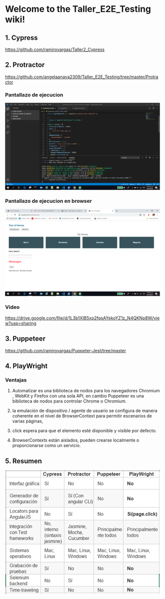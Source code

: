 # Welcome to the Taller_E2E_Testing wiki!


## 1. Cypress
https://github.com/ramirovargas/Taller2_Cypress

## 2. Protractor
https://github.com/angelaanaya2309/Taller_E2E_Testing/tree/master/Protractor

### Pantallazo de ejecucion 
![](https://github.com/angelaanaya2309/Taller_E2E_Testing/blob/master/capturas/Captura-localhost.PNG)

### Pantallazo de ejecucion en browser
![](https://github.com/angelaanaya2309/Taller_E2E_Testing/blob/master/capturas/Captura-localhost2.PNG)

### Video
https://drive.google.com/file/d/1L3b1XIB5xp2fqsAYekoYZ1z_N4QKNp8W/view?usp=sharing

## 3. Puppeteer

https://github.com/ramirovargas/Puppeter-Jest/tree/master

## 4. PlayWright

### Ventajas
1. Automatizar es una biblioteca de nodos para los navegadores Chromium , WebKit y Firefox con una sola API, en cambio Puppeteer es una biblioteca de nodos para controlar Chrome o Chromium.

2. la emulación de dispositivo / agente de usuario se configura de manera coherente en el nivel de BrowserContext para permitir escenarios de varias páginas,

3. click espera para que el elemento esté disponible y visible por defecto.

4. BrowserContexts están aislados, pueden crearse localmente o proporcionarse como un servicio.


## 5. Resumen

![](https://github.com/angelaanaya2309/Taller_E2E_Testing/blob/master/capturas/Captura-resumen.PNG)
